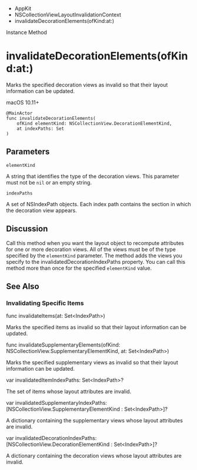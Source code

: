 

- AppKit
- NSCollectionViewLayoutInvalidationContext
-  invalidateDecorationElements(ofKind:at:) 

Instance Method

# invalidateDecorationElements(ofKind:at:)

Marks the specified decoration views as invalid so that their layout information can be updated.

macOS 10.11+

``` source
@MainActor
func invalidateDecorationElements(
    ofKind elementKind: NSCollectionView.DecorationElementKind,
    at indexPaths: Set
)
```

## Parameters 

`elementKind`  

A string that identifies the type of the decoration views. This parameter must not be `nil` or an empty string.

`indexPaths`  

A set of NSIndexPath objects. Each index path contains the section in which the decoration view appears.

## Discussion

Call this method when you want the layout object to recompute attributes for one or more decoration views. All of the views must be of the type specified by the `elementKind` parameter. The method adds the views you specify to the invalidatedDecorationIndexPaths property. You can call this method more than once for the specified `elementKind` value.

## See Also

### Invalidating Specific Items

func invalidateItems(at: Set&lt;IndexPath>)

Marks the specified items as invalid so that their layout information can be updated.

func invalidateSupplementaryElements(ofKind: NSCollectionView.SupplementaryElementKind, at: Set&lt;IndexPath>)

Marks the specified supplementary views as invalid so that their layout information can be updated.

var invalidatedItemIndexPaths: Set&lt;IndexPath>?

The set of items whose layout attributes are invalid.

var invalidatedSupplementaryIndexPaths: [NSCollectionView.SupplementaryElementKind : Set&lt;IndexPath>]?

A dictionary containing the supplementary views whose layout attributes are invalid.

var invalidatedDecorationIndexPaths: [NSCollectionView.DecorationElementKind : Set&lt;IndexPath>]?

A dictionary containing the decoration views whose layout attributes are invalid.

